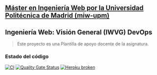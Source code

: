 ## [Máster en Ingeniería Web por la Universidad Politécnica de Madrid (miw-upm)](http://miw.etsisi.upm.es)
## Ingeniería Web: Visión General (IWVG) DevOps
> Este proyecto es una Plantilla de apoyo docente de la asignatura.

### Estado del código
[![CI](https://github.com/dieegopa/iwvg-devops-padilla-diego/actions/workflows/ci.yml/badge.svg?branch=develop)](https://github.com/dieegopa/iwvg-devops-padilla-diego/actions/workflows/ci.yml)
[![Quality Gate Status](https://sonarcloud.io/api/project_badges/measure?project=iwvg-devops-padilla-diego&metric=alert_status)](https://sonarcloud.io/summary/new_code?id=iwvg-devops-padilla-diego)
[![Heroku broken](https://iwvg-devops-padilla-diego.herokuapp.com/system/version-badge)](https://iwvg-devops-padilla-diego.herokuapp.com/swagger-ui.html)